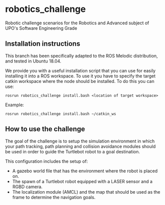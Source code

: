 # robotics_challenge
Robotic challenge scenarios for the Robotics and Advanced subject of UPO's Software Engineering Grade

## Installation instructions

This branch has been specifically adapted to the ROS Melodic distribution, and tested in Ubuntu 18.04.

We provide you with a useful installation script that you can use for easily installing it into a ROS workspace. To use it you have to specify the target catkin workspace where the node should be installed. To do this you can use:

```
rosrun robotics_challenge install.bash <location of target workspace>
```

Example:

```
rosrun robotics_challenge install.bash ~/catkin_ws
```


## How to use the challenge

The goal of the challenge is to setup the simulation environment in which your path tracking, path planning and collision avoidance modules should be used in order to guide the Turtlebot robot to a goal destination. 

This configuration includes the setup of:

* A gazebo world file that has the environment where the robot is placed on.
* The spawn of a Turtlebot robot equipped with a LASER sensor and a RGBD camera.
* The localization module (AMCL) and the map that should be used as the frame to determine the navigation goals.


